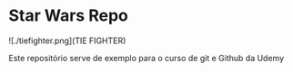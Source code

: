 # Star Wars Repo 

![./tiefighter.png](TIE FIGHTER)

Este repositório serve de exemplo para o curso de git e Github da Udemy